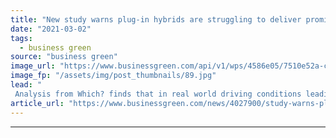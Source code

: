 ```yaml
---
title: "New study warns plug-in hybrids are struggling to deliver promised emissions savings"
date: "2021-03-02"
tags: 
  - business green
source: "business green"
image_url: "https://www.businessgreen.com/api/v1/wps/4586e05/7510e52a-cb54-4dd1-8f7c-46f9710bb496/8/Electric-vehicle-charging-185x114.jpg"
image_fp: "/assets/img/post_thumbnails/89.jpg"
lead: "
 Analysis from Which? finds that in real world driving conditions leading plug-in hybrids burn through much more fuel than advertised ..."
article_url: "https://www.businessgreen.com/news/4027900/study-warns-plug-hybrids-struggling-deliver-promised-emissions-savings"
---
```


---
